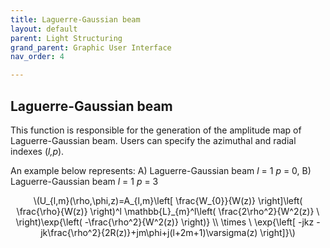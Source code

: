 ```yaml
---
title: Laguerre-Gaussian beam
layout: default
parent: Light Structuring
grand_parent: Graphic User Interface
nav_order: 4

---
```

## [](#header-2)Laguerre-Gaussian beam
<script id="MathJax-script" async src="https://cdn.jsdelivr.net/npm/mathjax@3/es5/tex-mml-chtml.js"></script>
This function is responsible for the generation of the amplitude map of Laguerre-Gaussian beam. 
Users can specify the azimuthal and radial indexes (_l,p_).



An example below represents: A) Laguerre-Gaussian beam _l_ = 1 _p_ = 0, B) Laguerre-Gaussian beam _l_ = 1 _p_ = 3
<p align="center">
\(U_{l,m}(\rho,\phi,z)=A_{l,m}\left[ \frac{W_{0}}{W(z)} \right]\left( \frac{\rho}{W(z)} \right)^l \mathbb{L}_{m}^l\left( \frac{2\rho^2}{W^2(z)} \ \right)\exp{\left( -\frac{\rho^2}{W^2(z)} \right)} \\
\times \ \exp{\left[ -jkz -jk\frac{\rho^2}{2R(z)}+jm\phi+j(l+2m+1)\varsigma(z) \right]}\)
<p>
 


